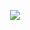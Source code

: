 <p align="center">
<img src="https://github.com/riveSunder/rivesunder/blob/master/assets/share/supplemental_item_1_step_size_behavior.gif">
</p>
